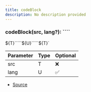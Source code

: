 ```yaml
---
title: codeBlock
description: No description provided
---
```



### codeBlock(src, lang?): \`\`\`\`
\$\{T}\`\`\`\`\`\$\{U}\`\`\`\`\`\$\{T}\`

| Parameter | Type | Optional |
| ----------- | ----------- | ----------- |
| src | T | ❌ |
| lang | U | ✅ |


- [Source](https://github.com/neplextech/micro-docgen/blob/371ee6a0b1da9f772b4a8da6879190804ab8453b/src/utils/md.ts#L35)